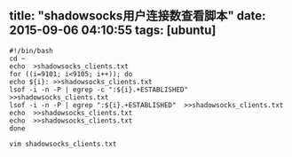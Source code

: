 title: "shadowsocks用户连接数查看脚本"
date: 2015-09-06 04:10:55
tags: [ubuntu]
---
```shell
#!/bin/bash
cd ~
echo  >shadowsocks_clients.txt
for ((i=9101; i<9105; i++)); do
echo ${i}: >>shadowsocks_clients.txt
lsof -i -n -P | egrep -c ":${i}.+ESTABLISHED"  >>shadowsocks_clients.txt
lsof -i -n -P | egrep ":${i}.+ESTABLISHED"  >>shadowsocks_clients.txt
echo  >>shadowsocks_clients.txt
echo  >>shadowsocks_clients.txt
done

vim shadowsocks_clients.txt
```